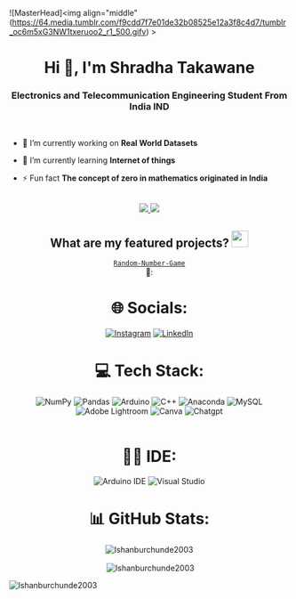 


![MasterHead]<img align="middle"(https://64.media.tumblr.com/f9cdd7f7e01de32b08525e12a3f8c4d7/tumblr_oc6m5xG3NW1txeruoo2_r1_500.gifv) >
<h1 align="center">Hi 👋, I'm Shradha Takawane</h1>
<h3 align="center">Electronics and Telecommunication Engineering Student From India IND</h3>
<br>

- 🔭 I’m currently working on **Real World Datasets**

- 🌱 I’m currently learning **Internet of things**

- ⚡ Fun fact **The concept of zero in mathematics originated in India**
<br>

<div align="center">
  <a href="mailto:takawanehema72@gmail.com">
    <img src="https://img.shields.io/badge/Gmail-D14836?style=for-the-badge&logo=gmail&logoColor=white" />
  </a>
  <a href="https://www.linkedin.com/in/shradha-takawane-a1469a245" target="_blank">
    <img src="https://img.shields.io/badge/LinkedIn-0077B5?style=for-the-badge&logo=linkedin&logoColor=white" target="_blank" />
  </a>

## What are my featured projects? <img src="https://user-images.githubusercontent.com/99719265/222153230-7756628c-4daf-4d16-9f06-e52ac3955942.gif" width="30px"> 
<code>[Random-Number-Game ](https://lnkd.in/dEeUpyXY)</code>🍵:



# 🌐 Socials:
[![Instagram](https://img.shields.io/badge/Instagram-E4405F?style=for-the-badge&logo=instagram&logoColor=white)](https://www.instagram.com/shradhautakawane_25) [![LinkedIn](https://img.shields.io/badge/LinkedIn-0077B5?style=for-the-badge&logo=linkedin&logoColor=white)](https://www.linkedin.com/in/shradha-takawane-a1469a245) 
<br>

# 💻 Tech Stack:
![NumPy](https://img.shields.io/badge/Numpy-777BB4?style=for-the-badge&logo=numpy&logoColor=white) ![Pandas](https://img.shields.io/badge/Pandas-2C2D72?style=for-the-badge&logo=pandas&logoColor=white) ![Arduino](https://img.shields.io/badge/Arduino-00979D?style=for-the-badge&logo=Arduino&logoColor=white) ![C++](https://img.shields.io/badge/C%2B%2B-00599C?style=for-the-badge&logo=c%2B%2B&logoColor=white) ![Anaconda](https://img.shields.io/badge/conda-342B029.svg?&style=for-the-badge&logo=anaconda&logoColor=white) ![MySQL](https://img.shields.io/badge/MySQL-005C84?style=for-the-badge&logo=mysql&logoColor=white) ![Adobe Lightroom](https://img.shields.io/badge/Adobe%20Lightroom-31A8FF?style=for-the-badge&logo=Adobe%20Lightroom&logoColor=white) ![Canva](https://img.shields.io/badge/Canva-%2300C4CC.svg?&style=for-the-badge&logo=Canva&logoColor=white) ![Chatgpt](https://img.shields.io/badge/ChatGPT-74aa9c?style=for-the-badge&logo=openai&logoColor=white) 
<br>
<br>


# 👩‍💻 IDE:
![Arduino IDE](https://img.shields.io/badge/Arduino_IDE-00979D?style=for-the-badge&logo=arduino&logoColor=white) ![Visual Studio](https://img.shields.io/badge/Visual_Studio-5C2D91?style=for-the-badge&logo=visual%20studio&logoColor=white)



# 📊 GitHub Stats:

<p><img align="center" src="https://github-readme-streak-stats.herokuapp.com/?user=Ishanburchunde2003&theme=radical" alt="Ishanburchunde2003" /></p>
<p>&nbsp;<img align="center" src="https://github-readme-stats.vercel.app/api?username=Ishanburchunde2003&show_icons=true&locale=en&theme=radical" alt="Ishanburchunde2003" /></p>
<p><img align="left" src="https://github-readme-stats.vercel.app/api/top-langs?username=Ishanburchunde2003&show_icons=true&locale=en&layout=compact&theme=radical" alt="Ishanburchunde2003" /></p>


